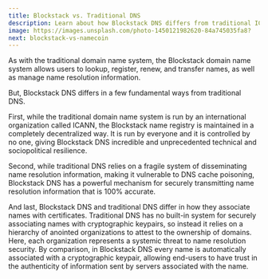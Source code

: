 ```yaml
---
title: Blockstack vs. Traditional DNS
description: Learn about how Blockstack DNS differs from traditional ICANN DNS.
image: https://images.unsplash.com/photo-1450121982620-84a745035fa8?
next: blockstack-vs-namecoin
---
```


As with the traditional domain name system, the Blockstack domain name system allows users to lookup, register, renew, and transfer names, as well as manage name resolution information.

But, Blockstack DNS differs in a few fundamental ways from traditional DNS.

First, while the traditional domain name system is run by an international organization called ICANN, the Blockstack name registry is maintained in a completely decentralized way. It is run by everyone and it is controlled by no one, giving Blockstack DNS incredible and unprecedented technical and sociopolitical resilience.

Second, while traditional DNS relies on a fragile system of disseminating name resolution information, making it vulnerable to DNS cache poisoning, Blockstack DNS has a powerful mechanism for securely transmitting name resolution information that is 100% accurate.

And last, Blockstack DNS and traditional DNS differ in how they associate names with certificates. Traditional DNS has no built-in system for securely associating names with cryptographic keypairs, so instead it relies on a hierarchy of anointed organizations to attest to the ownership of domains. Here, each organization represents a systemic threat to name resolution security. By comparison, in Blockstack DNS every name is automatically associated with a cryptographic keypair, allowing end-users to have trust in the authenticity of information sent by servers associated with the name.
